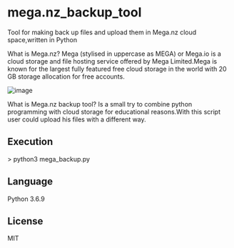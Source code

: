 # mega.nz_backup_tool
Tool for making back up files and upload them in Mega.nz cloud space,written in Python


What is Mega.nz?
Mega (stylised in uppercase as MEGA) or Mega.io is a cloud storage and file hosting service offered by Mega Limited.Mega is known for the largest fully featured free cloud storage in the world with 20 GB storage allocation for free accounts.


![image](https://user-images.githubusercontent.com/16444615/125100139-6f082400-e0e1-11eb-8455-df22de837baa.png)


What is Mega.nz backup tool?
Is a small try to combine python programming with cloud storage for educational reasons.With this script user could upload his files with a different way.

<h2>Execution</h2>
> python3 mega_backup.py


<h2>Language</h2>
Python 3.6.9

<h2>License</h2>
MIT

